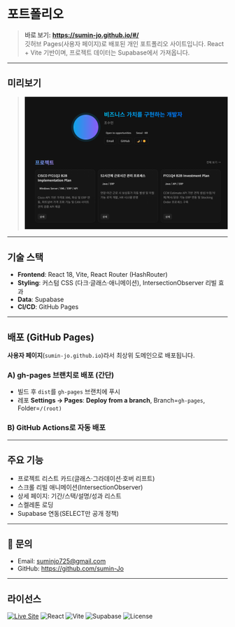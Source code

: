 # 포트폴리오

> **바로 보기:** **https://sumin-jo.github.io/#/**  
> 깃허브 Pages(사용자 페이지)로 배포된 개인 포트폴리오 사이트입니다. 
> React + Vite 기반이며, 프로젝트 데이터는 Supabase에서 가져옵니다.

---

## 미리보기

> ![preview](./public/images/preview.png)

---

## 기술 스택

- **Frontend**: React 18, Vite, React Router (HashRouter)
- **Styling**: 커스텀 CSS (다크·글래스·애니메이션), IntersectionObserver 리빌 효과
- **Data**: Supabase
- **CI/CD**: GitHub Pages

---

##  배포 (GitHub Pages)

**사용자 페이지**(`sumin-jo.github.io`)라서 최상위 도메인으로 배포됩니다.

### A) gh-pages 브랜치로 배포 (간단)
- 빌드 후 `dist`를 `gh-pages` 브랜치에 푸시
- 레포 **Settings → Pages**: **Deploy from a branch**, Branch=`gh-pages`, Folder=`/(root)`

### B) GitHub Actions로 자동 배포 

---

##  주요 기능

- 프로젝트 리스트 카드(글래스·그라데이션·호버 리프트)
- 스크롤 리빌 애니메이션(IntersectionObserver)
- 상세 페이지: 기간/스택/설명/성과 리스트
- 스켈레톤 로딩
- Supabase 연동(SELECT만 공개 정책)

---

## 👋 문의

- Email: suminjo725@gmail.com
- GitHub: https://github.com/sumin-Jo

---

##  라이선스

[![Live Site](https://img.shields.io/badge/Visit-Portfolio-7c9bff?style=for-the-badge)](https://sumin-jo.github.io/#/)
![React](https://img.shields.io/badge/React-18-61dafb?logo=react&logoColor=white)
![Vite](https://img.shields.io/badge/Vite-React-646cff?logo=vite&logoColor=white)
![Supabase](https://img.shields.io/badge/Supabase-DB%20%2F%20Storage-3fcf8e?logo=supabase&logoColor=white)
![License](https://img.shields.io/badge/License-MIT-lightgrey)
